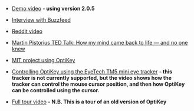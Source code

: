 * [Demo video](https://www.youtube.com/watch?v=HLkyORh7vKk) **- using version 2.0.5**

* [Interview with Buzzfeed](https://www.youtube.com/watch?v=JL0BHJecwMo)

* [Reddit video](https://youtu.be/03NFUMlXrf8)

* [Martin Pistorius TED Talk: How my mind came back to life — and no one knew](https://www.ted.com/talks/martin_pistorius_how_my_mind_came_back_to_life_and_no_one_knew?language=en)

* [MIT project using OptiKey](https://vimeo.com/148316508)

* [Controlling OptiKey using the EyeTech TM5 mini eye tracker](https://www.youtube.com/watch?v=1M7FVBuMcec) **- this tracker is not currently supported, but the video shows how the tracker can control the mouse cursor position, and then how OptiKey can be controlled using the cursor.**

* [Full tour video](http://youtu.be/zMod7oExCbY) **- N.B. This is a tour of an old version of OptiKey**